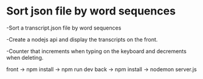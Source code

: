 # Sort json file by word sequences

-Sort a transcript.json file by word sequences

-Create a nodejs api and display the transcripts on the front.

-Counter that increments when typing on the keyboard and decrements when deleting.

front -> npm install -> npm run dev
back -> npm install -> nodemon server.js